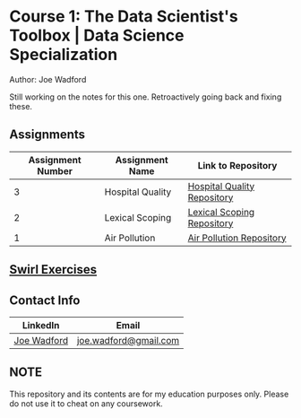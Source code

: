 #  Course 1: The Data Scientist's Toolbox | Data Science Specialization
Author: Joe Wadford <br />

Still working on the notes for this one.  Retroactively going back and fixing these.   

## Assignments
Assignment Number | Assignment Name | Link to Repository
--- | --- | ---
3 |  Hospital Quality |  [Hospital Quality Repository](https://github.com/JoeWadford/Data-Science-Coursera/tree/master/1_Data_Scientist_Toolbox/Assignment%203%20-%20Hospital%20Quality)
2 |  Lexical Scoping |  [Lexical Scoping Repository](https://github.com/JoeWadford/Data-Science-Coursera/tree/master/1_Data_Scientist_Toolbox/Assignment%202%20-%20Lexical%20scoping)
1 |  Air Pollution |  [Air Pollution Repository](https://github.com/JoeWadford/Data-Science-Coursera/tree/master/1_Data_Scientist_Toolbox/Assignment%201%20Air%20Pollution) 

## [Swirl Exercises](https://github.com/JoeWadford/Data-Science-Coursera/tree/master/Swirl)


## Contact Info
LinkedIn | Email
 --- | ---
[Joe Wadford](https://www.linkedin.com/in/wjosephwadford/) |  <joe.wadford@gmail.com>

## NOTE

This repository and its contents are for my education purposes only. Please do not use it to cheat on any coursework. 